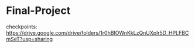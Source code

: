 # Final-Project

checkpoints: https://drive.google.com/drive/folders/1r0hBIOWnKkLzQnUXplr5D_HPLFBCmSeT?usp=sharing